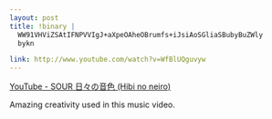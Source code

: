 ```yaml
--- 
layout: post
title: !binary |
  WW91VHViZSAtIFNPVVIgJ+aXpeOAheOBrumfs+iJsiAoSGliaSBubyBuZWly
  bykn

link: http://www.youtube.com/watch?v=WfBlUQguvyw
---
```

<a href="http://www.youtube.com/watch?v=WfBlUQguvyw">YouTube - SOUR
日々の音色 (Hibi no neiro)</a>

<p>Amazing creativity used in this music video.</p>
